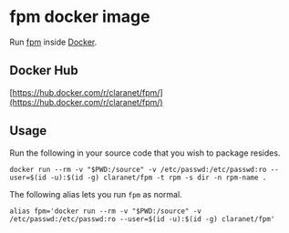 # fpm docker image

Run [fpm](https://github.com/jordansissel/fpm) inside [Docker](https://www.docker.com/).

## Docker Hub

[https://hub.docker.com/r/claranet/fpm/](https://hub.docker.com/r/claranet/fpm/)

## Usage

Run the following in your source code that you wish to package resides.

```shell
docker run --rm -v "$PWD:/source" -v /etc/passwd:/etc/passwd:ro --user=$(id -u):$(id -g) claranet/fpm -t rpm -s dir -n rpm-name .
```

The following alias lets you run `fpm` as normal.

```shell
alias fpm='docker run --rm -v "$PWD:/source" -v /etc/passwd:/etc/passwd:ro --user=$(id -u):$(id -g) claranet/fpm'
```
